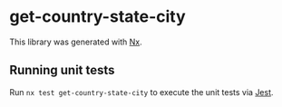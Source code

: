# get-country-state-city

This library was generated with [Nx](https://nx.dev).

## Running unit tests

Run `nx test get-country-state-city` to execute the unit tests via [Jest](https://jestjs.io).
